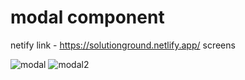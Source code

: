 # modal component
netify link - https://solutionground.netlify.app/
screens 

![modal](https://user-images.githubusercontent.com/28673856/153484002-b466e66f-32b9-4afb-ae10-4a6c7e121399.png)
![modal2](https://user-images.githubusercontent.com/28673856/153484021-1f59ed7c-391d-4e4d-9a07-8a6beec8e6d5.png)
